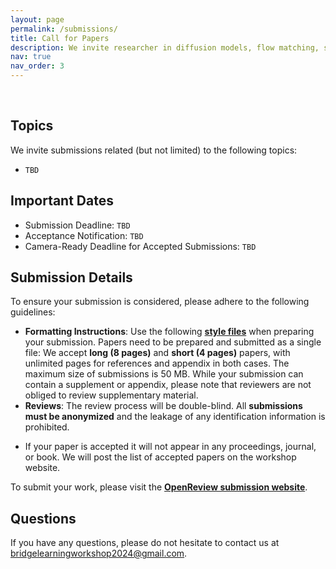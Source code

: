 ```yaml
---
layout: page
permalink: /submissions/
title: Call for Papers
description: We invite researcher in diffusion models, flow matching, stochastic interpolants and related theory and applications to submit their latest work to our workshop. Accepted papers will be presented as posters during the poster sessions. Selected works will also be highlighted as contributed talks.
nav: true
nav_order: 3
---
```


<br>

## Topics

We invite submissions related (but not limited) to the following topics:

*   `TBD`

## Important Dates

*   Submission Deadline: `TBD`
*   Acceptance Notification: `TBD`
*   Camera-Ready Deadline for Accepted Submissions: `TBD`

## Submission Details

To ensure your submission is considered, please adhere to the following guidelines:

*   **Formatting Instructions**: Use the following **[style files](/assets/files/TBC.zip)** when preparing your submission. Papers need to be prepared and submitted as a single file: We accept **long (8 pages)** and **short (4 pages)** papers, with unlimited pages for references and appendix in both cases. The maximum size of submissions is 50 MB. While your submission can contain a supplement or appendix, please note that reviewers are not obliged to review supplementary material.
*   **Reviews**: The review process will be double-blind. All **submissions must be anonymized** and the leakage of any identification information is prohibited.
<!-- *   **Dual Submission Policy**: If the submission was accepted at prior conferences, journal, or workshops (including ICML 2023), it should be extended to be considered for acceptance at our workshop. Papers that are currently under review are welcome to be submitted to our workshop. -->
*   If your paper is accepted it will not appear in any proceedings, journal, or book. We will post the list of accepted papers on the workshop website.

To submit your work, please visit the **[OpenReview submission website]()**.


## Questions

If you have any questions, please do not hesitate to contact us at [bridgelearningworkshop2024@gmail.com](mailto:bridgelearningworkshop2024@gmail.com).